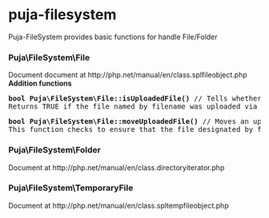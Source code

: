 # puja-filesystem

Puja-FileSystem provides basic functions for handle File/Folder

<h3>Puja\FileSystem\File</h3>
Document document at http://php.net/manual/en/class.splfileobject.php <br />
<strong>Addition functions</strong>
<pre><strong>bool Puja\FileSystem\File::isUploadedFile()</strong> // Tells whether the file was uploaded via HTTP POST
Returns TRUE if the file named by filename was uploaded via HTTP POST. This is useful to help ensure that a malicious user hasn't tried to trick the script into working on files upon which it should not be working--for instance, /etc/passwd.</pre>

<pre><strong>bool Puja\FileSystem\File::moveUploadedFile()</strong> // Moves an uploaded file to a new location
This function checks to ensure that the file designated by filename is a valid upload file (meaning that it was uploaded via PHP's HTTP POST upload mechanism). If the file is valid, it will be moved to the filename given by destination.</pre>




<h3>Puja\FileSystem\Folder</h3>
Document at http://php.net/manual/en/class.directoryiterator.php

<h3>Puja\FileSystem\TemporaryFile</h3>
Document at http://php.net/manual/en/class.spltempfileobject.php